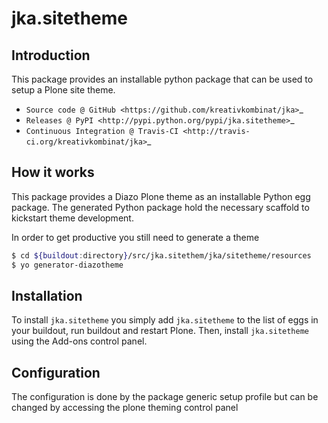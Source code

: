 # jka.sitetheme

## Introduction

This package provides an installable python package that can be used to setup
a Plone site theme.

* `Source code @ GitHub <https://github.com/kreativkombinat/jka>`_
* `Releases @ PyPI <http://pypi.python.org/pypi/jka.sitetheme>`_
* `Continuous Integration @ Travis-CI <http://travis-ci.org/kreativkombinat/jka>`_

## How it works

This package provides a Diazo Plone theme as an installable Python egg package.
The generated Python package hold the necessary scaffold to kickstart theme
development.

In order to get productive you still need to generate a theme

```bash
$ cd ${buildout:directory}/src/jka.sitethem/jka/sitetheme/resources
$ yo generator-diazotheme

```


## Installation

To install `jka.sitetheme` you simply add ``jka.sitetheme``
to the list of eggs in your buildout, run buildout and restart Plone.
Then, install `jka.sitetheme` using the Add-ons control panel.


## Configuration

The configuration is done by the package generic setup profile but can be changed by accessing the plone theming control panel
